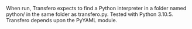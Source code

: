 When run, Transfero expects to find a Python interpreter in a folder
named python/ in the same folder as transfero.py.
Tested with Python 3.10.5.  Transfero depends upon the
PyYAML module.
